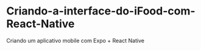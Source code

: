 # Criando-a-interface-do-iFood-com-React-Native
Criando um aplicativo mobile com Expo + React Native
